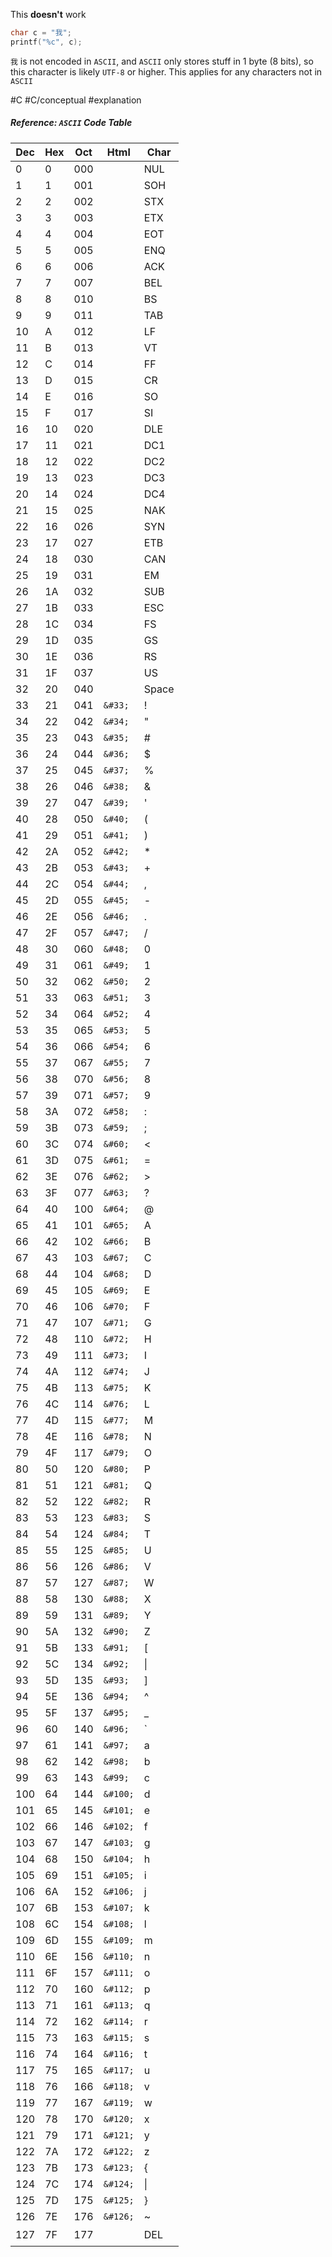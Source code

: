 This **doesn't** work
```c
char c = "我";
printf("%c", c);
```
`我` is not encoded in `ASCII`, and `ASCII` only stores stuff in 1 byte (8 bits), so this character is likely `UTF-8` or higher. This applies for any characters not in `ASCII`

#C #C/conceptual #explanation 
##### Reference: `ASCII` Code Table
| Dec | Hex | Oct | Html     | Char  |
| --- | --- | --- | -------- | ----- |
| 0   | 0   | 000 |          | NUL   |
| 1   | 1   | 001 |          | SOH   |
| 2   | 2   | 002 |          | STX   |
| 3   | 3   | 003 |          | ETX   |
| 4   | 4   | 004 |          | EOT   |
| 5   | 5   | 005 |          | ENQ   |
| 6   | 6   | 006 |          | ACK   |
| 7   | 7   | 007 |          | BEL   |
| 8   | 8   | 010 |          | BS    |
| 9   | 9   | 011 |          | TAB   |
| 10  | A   | 012 |          | LF    |
| 11  | B   | 013 |          | VT    |
| 12  | C   | 014 |          | FF    |
| 13  | D   | 015 |          | CR    |
| 14  | E   | 016 |          | SO    |
| 15  | F   | 017 |          | SI    |
| 16  | 10  | 020 |          | DLE   |
| 17  | 11  | 021 |          | DC1   |
| 18  | 12  | 022 |          | DC2   |
| 19  | 13  | 023 |          | DC3   |
| 20  | 14  | 024 |          | DC4   |
| 21  | 15  | 025 |          | NAK   |
| 22  | 16  | 026 |          | SYN   |
| 23  | 17  | 027 |          | ETB   |
| 24  | 18  | 030 |          | CAN   |
| 25  | 19  | 031 |          | EM    |
| 26  | 1A  | 032 |          | SUB   |
| 27  | 1B  | 033 |          | ESC   |
| 28  | 1C  | 034 |          | FS    |
| 29  | 1D  | 035 |          | GS    |
| 30  | 1E  | 036 |          | RS    |
| 31  | 1F  | 037 |          | US    |
| 32  | 20  | 040 | &#32;    | Space |
| 33  | 21  | 041 | `&#33;`  | !     |
| 34  | 22  | 042 | `&#34;`  | \"    |
| 35  | 23  | 043 | `&#35;`  | #     |
| 36  | 24  | 044 | `&#36;`  | $     |
| 37  | 25  | 045 | `&#37;`  | %     |
| 38  | 26  | 046 | `&#38;`  | &     |
| 39  | 27  | 047 | `&#39;`  | '     |
| 40  | 28  | 050 | `&#40;`  | (     |
| 41  | 29  | 051 | `&#41;`  | )     |
| 42  | 2A  | 052 | `&#42;`  | *     |
| 43  | 2B  | 053 | `&#43;`  | +     |
| 44  | 2C  | 054 | `&#44;`  | ,     |
| 45  | 2D  | 055 | `&#45;`  | -     |
| 46  | 2E  | 056 | `&#46;`  | .     |
| 47  | 2F  | 057 | `&#47;`  | /     |
| 48  | 30  | 060 | `&#48;`  | 0     |
| 49  | 31  | 061 | `&#49;`  | 1     |
| 50  | 32  | 062 | `&#50;`  | 2     |
| 51  | 33  | 063 | `&#51;`  | 3     |
| 52  | 34  | 064 | `&#52;`  | 4     |
| 53  | 35  | 065 | `&#53;`  | 5     |
| 54  | 36  | 066 | `&#54;`  | 6     |
| 55  | 37  | 067 | `&#55;`  | 7     |
| 56  | 38  | 070 | `&#56;`  | 8     |
| 57  | 39  | 071 | `&#57;`  | 9     |
| 58  | 3A  | 072 | `&#58;`  | :     |
| 59  | 3B  | 073 | `&#59;`  | ;     |
| 60  | 3C  | 074 | `&#60;`  | <     |
| 61  | 3D  | 075 | `&#61;`  | =     |
| 62  | 3E  | 076 | `&#62;`  | >     |
| 63  | 3F  | 077 | `&#63;`  | ?     |
| 64  | 40  | 100 | `&#64;`  | @     |
| 65  | 41  | 101 | `&#65;`  | A     |
| 66  | 42  | 102 | `&#66;`  | B     |
| 67  | 43  | 103 | `&#67;`  | C     |
| 68  | 44  | 104 | `&#68;`  | D     |
| 69  | 45  | 105 | `&#69;`  | E     |
| 70  | 46  | 106 | `&#70;`  | F     |
| 71  | 47  | 107 | `&#71;`  | G     |
| 72  | 48  | 110 | `&#72;`  | H     |
| 73  | 49  | 111 | `&#73;`  | I     |
| 74  | 4A  | 112 | `&#74;`  | J     |
| 75  | 4B  | 113 | `&#75;`  | K     |
| 76  | 4C  | 114 | `&#76;`  | L     |
| 77  | 4D  | 115 | `&#77;`  | M     |
| 78  | 4E  | 116 | `&#78;`  | N     |
| 79  | 4F  | 117 | `&#79;`  | O     |
| 80  | 50  | 120 | `&#80;`  | P     |
| 81  | 51  | 121 | `&#81;`  | Q     |
| 82  | 52  | 122 | `&#82;`  | R     |
| 83  | 53  | 123 | `&#83;`  | S     |
| 84  | 54  | 124 | `&#84;`  | T     |
| 85  | 55  | 125 | `&#85;`  | U     |
| 86  | 56  | 126 | `&#86;`  | V     |
| 87  | 57  | 127 | `&#87;`  | W     |
| 88  | 58  | 130 | `&#88;`  | X     |
| 89  | 59  | 131 | `&#89;`  | Y     |
| 90  | 5A  | 132 | `&#90;`  | Z     |
| 91  | 5B  | 133 | `&#91;`  | [     |
| 92  | 5C  | 134 | `&#92;`  | \|    |
| 93  | 5D  | 135 | `&#93;`  | ]     |
| 94  | 5E  | 136 | `&#94;`  | ^     |
| 95  | 5F  | 137 | `&#95;`  | _     |
| 96  | 60  | 140 | `&#96;`  | `     |
| 97  | 61  | 141 | `&#97;`  | a     |
| 98  | 62  | 142 | `&#98;`  | b     |
| 99  | 63  | 143 | `&#99;`  | c     |
| 100 | 64  | 144 | `&#100;` | d     |
| 101 | 65  | 145 | `&#101;` | e     |
| 102 | 66  | 146 | `&#102;` | f     |
| 103 | 67  | 147 | `&#103;` | g     |
| 104 | 68  | 150 | `&#104;` | h     |
| 105 | 69  | 151 | `&#105;` | i     |
| 106 | 6A  | 152 | `&#106;` | j     |
| 107 | 6B  | 153 | `&#107;` | k     |
| 108 | 6C  | 154 | `&#108;` | l     |
| 109 | 6D  | 155 | `&#109;` | m     |
| 110 | 6E  | 156 | `&#110;` | n     |
| 111 | 6F  | 157 | `&#111;` | o     |
| 112 | 70  | 160 | `&#112;` | p     |
| 113 | 71  | 161 | `&#113;` | q     |
| 114 | 72  | 162 | `&#114;` | r     |
| 115 | 73  | 163 | `&#115;` | s     |
| 116 | 74  | 164 | `&#116;` | t     |
| 117 | 75  | 165 | `&#117;` | u     |
| 118 | 76  | 166 | `&#118;` | v     |
| 119 | 77  | 167 | `&#119;` | w     |
| 120 | 78  | 170 | `&#120;` | x     |
| 121 | 79  | 171 | `&#121;` | y     |
| 122 | 7A  | 172 | `&#122;` | z     |
| 123 | 7B  | 173 | `&#123;` | {     |
| 124 | 7C  | 174 | `&#124;` | \|    |
| 125 | 7D  | 175 | `&#125;` | }     |
| 126 | 7E  | 176 | `&#126;` | ~     |
| 127 | 7F  | 177 | &#127;   | DEL   |
